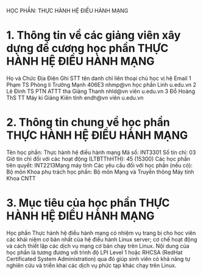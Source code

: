 
HỌC PHẦN: THỰC HÀNH HỆ ĐIỀU HÀNH MẠNG
# 1. Thông tin về các giảng viên xây dựng đề cương học phần THỰC HÀNH HỆ ĐIỀU HÀNH MẠNG
Họ và Chức Địa Điện Ghi STT tên danh chỉ liên thoại chú học vị hệ Email 1 Phạm TS Phòng li Trưởng Mạnh 406E3 nhmp\@vn học phần Linh u.edu.vn 2 Lê Đình TS PTN ATTT tha Giảng Thanh nhld\@vn viên u.edu.vn 3 Đỗ Hoàng ThS TT Máy ki Giảng Kiên tính endh\@vn viên u.edu.vn
# 2. Thông tin chung về học phần THỰC HÀNH HỆ ĐIỀU HÀNH MẠNG
Tên học phần: Thực hành hệ điều hành mạng Mã số: INT3301 Số tín chỉ: 03 Giờ tín chỉ đối với các hoạt động (LTBTThHTH): 45 (15300) Các học phần tiên quyết: INT2213Mạng máy tính Các yêu cầu đối với học phần (nếu có): Bộ môn Khoa phụ trách học phần: Bộ môn Mạng và Truyền thông Máy tính Khoa CNTT
# 3. Mục tiêu của học phần THỰC HÀNH HỆ ĐIỀU HÀNH MẠNG
Học phần Thực hành hệ điều hành mạng có nhiệm vụ trang bị cho học viên các khái niệm cơ bản nhất của hệ điều hành Linux server; cơ chế hoạt động và cách thiết lập các dịch vụ mạng cơ bản chạy trên Linux. Nội dung của học phần là tương đương với trình độ LPI Level 1 hoặc RHCSA (RedHat Certificated System Administration) qua đó giúp sinh viên có khả năng tự nghiên cứu và triển khai các dịch vụ phức tạp khác chạy trên Linux.
